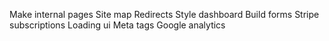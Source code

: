Make internal pages
Site map
Redirects
Style dashboard 
Build forms
Stripe subscriptions
Loading ui
Meta tags
Google analytics
